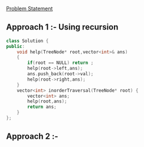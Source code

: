 [Problem Statement](https://leetcode.com/problems/binary-tree-inorder-traversal/)

## Approach 1 :- Using recursion

```cpp
class Solution {
public:
    void help(TreeNode* root,vector<int>& ans)
    {
        if(root == NULL) return ;
        help(root->left,ans);
        ans.push_back(root->val);
        help(root->right,ans);
    }
    vector<int> inorderTraversal(TreeNode* root) {
        vector<int> ans;
        help(root,ans);
        return ans;
    }
};
```

## Approach 2 :- 
